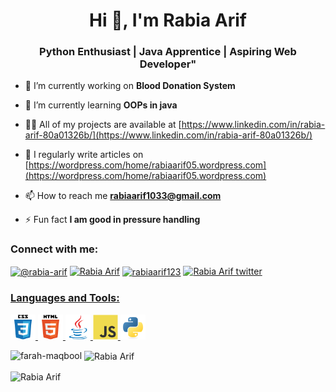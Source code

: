 <h1 align="center">Hi 👋, I'm Rabia Arif</h1>
<h3 align="center">Python Enthusiast | Java Apprentice | Aspiring Web Developer"</h3>

- 🔭 I’m currently working on **Blood Donation System**

- 🌱 I’m currently learning **OOPs in java**

- 👨‍💻 All of my projects are available at [https://www.linkedin.com/in/rabia-arif-80a01326b/](https://www.linkedin.com/in/rabia-arif-80a01326b/)

- 📝 I regularly write articles on [https://wordpress.com/home/rabiaarif05.wordpress.com](https://wordpress.com/home/rabiaarif05.wordpress.com)

- 📫 How to reach me **rabiaarif1033@gmail.com**

- ⚡ Fun fact **I am good in pressure handling**

<h3 align="left">Connect with me:</h3>
<p align="left">
<a href="https://www.linkedin.com/in/rabia-arif-80a01326b/" target="blank"><img align="center" src="https://raw.githubusercontent.com/rahuldkjain/github-profile-readme-generator/master/src/images/icons/Social/linked-in-alt.svg" alt="@rabia-arif" height="30" width="40" /></a>
<a href="https://github.com/RabiaA-arif" target="blank"><img align="centre" src="https://tse1.mm.bing.net/th?id=OIP.cGhc54tf8cCwiPBOvxOJ2AHaEK&pid=Api&P=0&h=220" alt="Rabia Arif" height="50" width="45"/></a>
<a href="https://www.kaggle.com/rabiaarif123" target="blank"><img align="center" src="https://raw.githubusercontent.com/rahuldkjain/github-profile-readme-generator/master/src/images/icons/Social/kaggle.svg" alt="rabiaarif123" height="30" width="40" /></a>
<a href="https://twitter.com/i/flow/login?redirect_after_login=%2FRabia_Arif84"><img align="centre" src="https://tse2.mm.bing.net/th?id=OIP.Xn27U1Y5z0KR-wPnCt-v0QHaG0&pid=Api&P=0&h=220" alt="Rabia Arif twitter" height="50" width="40"
</p>

<h3 align="left">Languages and Tools:</h3>
<p align="left"> <a href="https://www.w3schools.com/css/" target="_blank" rel="noreferrer"> <img src="https://raw.githubusercontent.com/devicons/devicon/master/icons/css3/css3-original-wordmark.svg" alt="css3" width="40" height="40"/> </a> <a href="https://www.w3.org/html/" target="_blank" rel="noreferrer"> <img src="https://raw.githubusercontent.com/devicons/devicon/master/icons/html5/html5-original-wordmark.svg" alt="html5" width="40" height="40"/> </a> <a href="https://www.java.com" target="_blank" rel="noreferrer"> <img src="https://raw.githubusercontent.com/devicons/devicon/master/icons/java/java-original.svg" alt="java" width="40" height="40"/> </a> <a href="https://developer.mozilla.org/en-US/docs/Web/JavaScript" target="_blank" rel="noreferrer"> <img src="https://raw.githubusercontent.com/devicons/devicon/master/icons/javascript/javascript-original.svg" alt="javascript" width="40" height="40"/> </a> <a href="https://www.python.org" target="_blank" rel="noreferrer"> <img src="https://raw.githubusercontent.com/devicons/devicon/master/icons/python/python-original.svg" alt="python" width="40" height="40"/> </a> </p>
<p><img align="left" src="https://github-readme-stats.vercel.app/api/top-langs?username=RabiaA-arif&show_icons=true&locale=en&layout=compact" alt="farah-maqbool" /></p>
<p>&nbsp;<img align="center" src="https://github-readme-stats.vercel.app/api?username=RabiaA-ari&show_icons=true&locale=en" alt="Rabia Arif" /></p>
<p><img align="center" src="https://github-readme-streak-stats.herokuapp.com/?user=RabiaA-ari&" alt="Rabia Arif" /></p>


